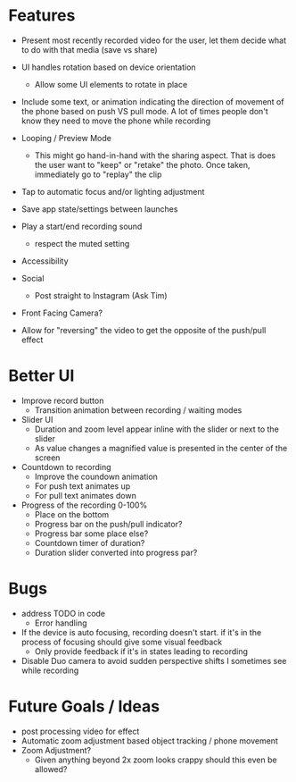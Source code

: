 # Features

- Present most recently recorded video for the user, let them decide what to do with that media (save vs share)

- UI handles rotation based on device orientation
    + Allow some UI elements to rotate in place
- Include some text, or animation indicating the direction of movement of the phone based on push VS pull mode. A lot of times people don't know they need to move the phone while recording
- Looping / Preview Mode
    + This might go hand-in-hand with the sharing aspect. That is does the user want to "keep" or "retake" the photo. Once taken, immediately go to "replay" the clip
- Tap to automatic focus and/or lighting adjustment
- Save app state/settings between launches
- Play a start/end recording sound
    + respect the muted setting
- Accessibility
- Social
    + Post straight to Instagram (Ask Tim)
- Front Facing Camera?
- Allow for "reversing" the video to get the opposite of the push/pull effect

# Better UI

- Improve record button
    + Transition animation between recording / waiting modes
- Slider UI
    + Duration and zoom level appear inline with the slider or next to the slider
    + As value changes a magnified value is presented in the center of the screen
- Countdown to recording
    + Improve the coundown animation
    + For push text animates up
    + For pull text animates down
- Progress of the recording 0-100%
    + Place on the bottom
    + Progress bar on the push/pull indicator?
    + Progress bar some place else?
    + Countdown timer of duration?
    + Duration slider converted into progress par?

# Bugs

- address TODO in code
    + Error handling
- If the device is auto focusing, recording doesn't start. if it's in the process of focusing should give some visual feedback
    + Only provide feedback if it's in states leading to recording
- Disable Duo camera to avoid sudden perspective shifts I sometimes see while recording

# Future Goals / Ideas

- post processing video for effect
- Automatic zoom adjustment based object tracking / phone movement
- Zoom Adjustment?
    + Given anything beyond 2x zoom looks crappy should this even be allowed?